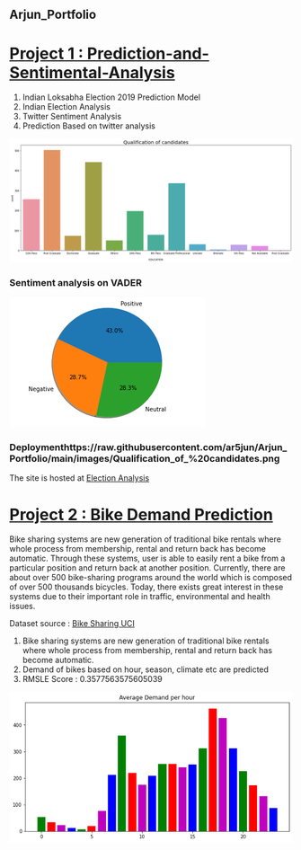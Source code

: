 ## Arjun_Portfolio




# [Project 1 : Prediction-and-Sentimental-Analysis](https://github.com/ar5jun/Prediction-and-Sentimental-Analysis)

1. Indian Loksabha Election 2019 Prediction Model
2. Indian Election Analysis
3. Twitter Sentiment Analysis
4. Prediction Based on twitter analysis

![Loading...](https://raw.githubusercontent.com/ar5jun/Arjun_Portfolio/main/images/Qualification_of_%20candidates.png)
### Sentiment analysis on VADER
![Loading...](https://raw.githubusercontent.com/ar5jun/Arjun_Portfolio/main/images/twitter_vader.png)

### Deploymenthttps://raw.githubusercontent.com/ar5jun/Arjun_Portfolio/main/images/Qualification_of_%20candidates.png
The site is hosted at [Election Analysis](https://electionanalysis.herokuapp.com/)

# [Project 2 : Bike Demand Prediction ](https://github.com/ar5jun/bike_sharing_linear_regression)

Bike sharing systems are new generation of traditional bike rentals where whole process from membership, rental and return back has become automatic. Through these systems, user is able to easily rent a bike from a particular position and return back at another position. Currently, there are about over 500 bike-sharing programs around the world which is composed of over 500 thousands bicycles. Today, there exists great interest in these systems due to their important role in traffic, environmental and health issues.

Dataset source : [Bike Sharing UCI](https://archive.ics.uci.edu/ml/datasets/Bike+Sharing+Dataset)

1. Bike sharing systems are new generation of traditional bike rentals where whole process from membership, rental and return back has become automatic.
2. Demand of bikes based on hour, season, climate etc are predicted
3. RMSLE Score :  0.3577563575605039

![Loading...](https://raw.githubusercontent.com/ar5jun/Arjun_Portfolio/main/images/bike.png)
